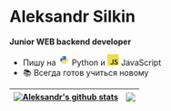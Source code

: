 #  Aleksandr Silkin  

**Junior WEB backend developer**

- Пишу на <code><img width="20" src="https://raw.githubusercontent.com/github/explore/80688e429a7d4ef2fca1e82350fe8e3517d3494d/topics/python/python.png"/></code> Python и <code><img width="20" src="https://raw.githubusercontent.com/github/explore/80688e429a7d4ef2fca1e82350fe8e3517d3494d/topics/javascript/javascript.png"/></code> JavaScript
- 📚 Всегда готов учиться новому

| <a href="https://github.com/Aleksandr-Zero/github-readme-stats"><img align="center" src="https://github-readme-stats.vercel.app/api?username=Aleksandr-Zero&theme=default&hide=issues&show_icons=true" alt="Aleksandr's github stats" /></a> | <a href="https://github.com/Aleksandr-Zero/github-readme-stats"><img align="center" src="https://github-readme-stats.vercel.app/api/top-langs/?username=Aleksandr-Zero&layout=compact" /></a> |
| ------------- | ------------- |
